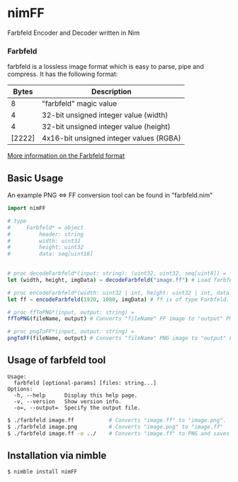 # nimFF
Farbfeld Encoder and Decoder written in Nim

### Farbfeld

farbfeld is a lossless image format which is easy to parse, pipe and compress. It has the following format:


| Bytes | Description                             |
|-------|-----------------------------------------|
| 8     | "farbfeld" magic value                  |
| 4     | 32-bit unsigned integer value (width)   |
| 4     | 32-bit unsigned integer value (height)  |
|[2222] | 4x16-bit unsigned integer values (RGBA) |

[More information on the Farbfeld format](https://tools.suckless.org/farbfeld/)

## Basic Usage
An example PNG <=> FF conversion tool can be found in "farbfeld.nim"

```nim
import nimFF

# type
#     Farbfeld* = object
#         header: string
#         width: uint32
#         height: uint32
#         data: seq[uint16]     
        

# proc decodeFarbfeld*(input: string): (uint32, uint32, seq[uint8]) =
let (width, height, imgData) = decodeFarbfeld("image.ff") # Load farbfeld image data into a tuple. "imgData" is of seq[uint8] RGBA values with size of (width * height * 4)

# proc encodeFarbfeld*(width: uint32 | int, height: uint32 | int, data: seq[uint8]): Farbfeld =
let ff = encodeFarbfeld(1920, 1080, imgData) # ff is of type Farbfeld.

# proc ffToPNG*(input, output: string) =
ffToPNG(fileName, output) # Converts "fileName" FF image to "output" PNG.

# proc pngToFF*(input, output: string) =
pngToFF(fileName, output) # Converts "fileName" PNG image to "output" FF.

```

## Usage of farbfeld tool
```
Usage:
  farbfeld [optional-params] [files: string...]
Options:
  -h, --help      Display this help page.
  -v, --version   Show version info.
  -o=, --output=  Specify the output file.
```

```bash
$ ./farbfeld image.ff           # Converts "image.ff" to "image.png".
$ ./farbfeld image.png          # Converts "image.png" to "image.ff"
$ ./farbfeld image.ff -o ../    # Converts "image.ff" to PNG and saves it to the specified path. 
```

## Installation via nimble
```$ nimble install nimFF```
